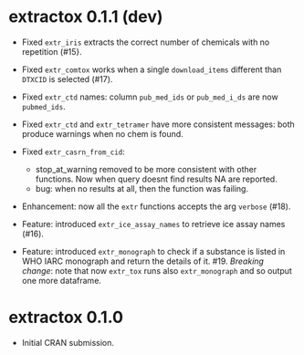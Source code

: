 
# extractox 0.1.1 (dev)

* Fixed `extr_iris` extracts the correct number of chemicals with no repetition (#15}.
* Fixed `extr_comtox` works when a single `download_items` different than `DTXCID` is selected (#17).
* Fixed `extr_ctd` names: column `pub_med_ids` or `pub_med_i_ds` are now `pubmed_ids`.
* Fixed `extr_ctd` and `extr_tetramer` have more consistent messages: both produce warnings when no
    chem is found.
* Fixed `extr_casrn_from_cid`:
  - stop_at_warning removed to be more consistent with other functions.  Now when query doesnt find results NA are reported.
  - bug: when no results at all, then the function was failing.
    
* Enhancement: now all the `extr` functions accepts the arg `verbose` (#18). 
* Feature: introduced `extr_ice_assay_names` to retrieve ice assay names  (#16).
* Feature: introduced `extr_monograph` to check if a substance is listed in WHO IARC monograph and return the details of it.
#19. *Breaking change*: note that now `extr_tox` runs also `extr_monograph` and so output one more dataframe.


# extractox 0.1.0

* Initial CRAN submission.
